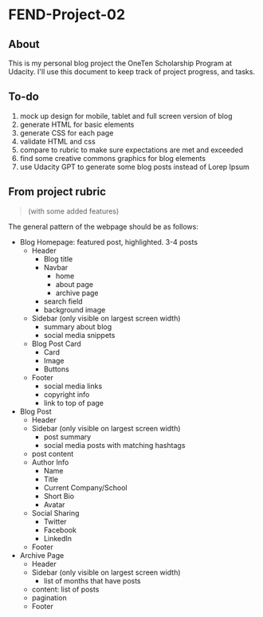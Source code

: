 # FEND-Project-02
## About
This is my personal blog project the OneTen Scholarship Program at Udacity. I'll use this document to keep track of project progress, and tasks.

## To-do
1. mock up design for mobile, tablet and full screen version of blog
2. generate HTML for basic elements
3. generate CSS for each page
4. validate HTML and css
5. compare to rubric to make sure expectations are met and exceeded 
6. find some creative commons graphics for blog elements
7. use Udacity GPT to generate some blog posts instead of Lorep Ipsum

## From project rubric

> (with some added features)

The general pattern of the webpage should be as follows:

- Blog Homepage: featured post, highlighted. 3-4 posts
    - Header
        - Blog title
        - Navbar
            - home
            - about page
            - archive page
        - search field
        - background image
    - Sidebar (only visible on largest screen width)
        - summary about blog
        - social media snippets
    - Blog Post Card
        - Card
        - Image
        - Buttons
    - Footer
        - social media links
        - copyright info
        - link to top of page
- Blog Post
    - Header
    - Sidebar (only visible on largest screen width)
        - post summary
        - social media posts with matching hashtags
    - post content
    - Author Info
        - Name
        - Title
        - Current Company/School
        - Short Bio
        - Avatar
    - Social Sharing
        - Twitter
        - Facebook
        - LinkedIn
    - Footer
- Archive Page
    - Header
    - Sidebar (only visible on largest screen width)
        - list of months that have posts
    - content: list of posts
    - pagination
    - Footer
